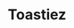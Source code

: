 ---
layout: post
title: Toastiez
description: Chez Toast Diddlies
image: assets/images/toastie.jpg
recipes: 
- name : Cheesey Pizza Toastie
  ingredients:
    - Two slices of Bread
    - Mature cheddar
    - Ketchup
    - Oreggeano
    - Frankfurter
    - Sweetcorn (Optional)
    - Red Onion (Optional)

  method:
    - Lightly toast bread
    - Schmeer Ketchup on bread as saucy base
    - Sprinkle orgegano generously
    - Slice and spread frankfurter
    - Pile grated chez everywhere (aim for bread)
    - Grill on high until golden

- name : South African Toastie
  ingredients:
    - Two slices of Bread
    - Mature Cheddar
    - Chutney
    - Sliced Onion

  method:
    - Lightly toast bread
    - Schmeer Chutney on bread as saucy base
    - Spread Onion over Chutney
    - Pile grated chez everywhere (aim for bread)
    - Grill on high until golden
---